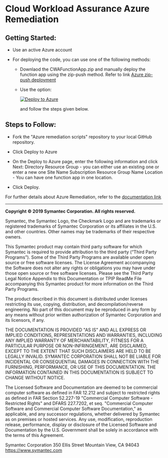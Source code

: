 
# Cloud Workload Assurance Azure Remediation


## Getting Started:
* Use an active Azure account
* For deploying the code, you can use one of the following methods:
	
	* Downlaod the CWAFunctionApp.zip and manually deploy the function app using the zip-push method. 
	  Refer to link [Azure zip-push deployment](https://docs.microsoft.com/en-us/azure/azure-functions/deployment-zip-push)	 

	* Use the option: 
	
	  [![Deploy to Azure](https://azuredeploy.net/deploybutton.svg)](https://azuredeploy.net/)
	
	  and follow the steps given below.

## Steps to Follow:
* Fork the "Azure remediation scripts" repository to your local GitHub repository.

* Click Deploy to Azure
* On the Deploy to Azure page, enter the following information and click Next:
	Directory
	Resource Group - you can either use an existing one or enter a new one
	Site Name
	Subscription
	Resource Group Name
	Location - You can have one function app in one location.
* Click Deploy.

For further details about Azure Remediation, refer to the [documentation link](https://help.symantec.com/cs/SCWP/SCWA/v131901146_v127279924/title?locale=EN_US&sku=CWA)
	
-----------------------------------------------------------------------------------------------------------------------------------
**Copyright © 2019 Symantec Corporation. All rights reserved.**

Symantec, the Symantec Logo, the Checkmark Logo and  are trademarks or registered trademarks of Symantec Corporation or its affiliates in the U.S. and other countries. Other names may be trademarks of their respective owners.

This Symantec product may contain third party software for which Symantec is required to provide attribution to the third party (“Third Party Programs”). Some of the Third Party Programs are available under open source or free software licenses. The License Agreement accompanying the Software does not alter any rights or obligations you may have under those open source or free software licenses. Please see the Third Party Legal Notice Appendix to this Documentation or TPIP ReadMe File accompanying this Symantec product for more information on the Third Party Programs.

The product described in this document is distributed under licenses restricting its use, copying, distribution, and decompilation/reverse engineering. No part of this document may be reproduced in any form by any means without prior written authorization of Symantec Corporation and its licensors, if any.

THE DOCUMENTATION IS PROVIDED "AS IS" AND ALL EXPRESS OR IMPLIED CONDITIONS, REPRESENTATIONS AND WARRANTIES, INCLUDING ANY IMPLIED WARRANTY OF MERCHANTABILITY, FITNESS FOR A PARTICULAR PURPOSE OR NON-INFRINGEMENT, ARE DISCLAIMED, EXCEPT TO THE EXTENT THAT SUCH DISCLAIMERS ARE HELD TO BE LEGALLY INVALID. SYMANTEC CORPORATION SHALL NOT BE LIABLE FOR INCIDENTAL OR CONSEQUENTIAL DAMAGES IN CONNECTION WITH THE FURNISHING, PERFORMANCE, OR USE OF THIS DOCUMENTATION. THE INFORMATION CONTAINED IN THIS DOCUMENTATION IS SUBJECT TO CHANGE WITHOUT NOTICE.

The Licensed Software and Documentation are deemed to be commercial computer software as defined in FAR 12.212 and subject to restricted rights as defined in FAR Section 52.227-19 "Commercial Computer Software - Restricted Rights" and DFARS 227.7202, et seq. "Commercial Computer Software and Commercial Computer Software Documentation," as applicable, and any successor regulations, whether delivered by Symantec as on premises or hosted services. Any use, modification, reproduction release, performance, display or disclosure of the Licensed Software and Documentation by the U.S. Government shall be solely in accordance with the terms of this Agreement.

Symantec Corporation
350 Ellis Street
Mountain View, CA 94043
https://www.symantec.com

